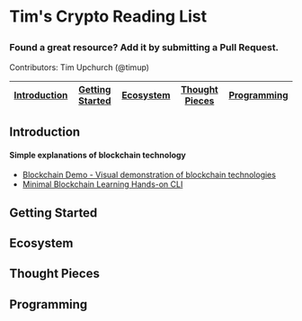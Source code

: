 # Tim's Crypto Reading List</p>
### Found a great resource? Add it by submitting a Pull Request.

Contributors: Tim Upchurch (@timup)

| [Introduction](#introduction) | [Getting Started](#getting-started) | [Ecosystem](#ecosystem) | [Thought Pieces](#thought-pieces) | [Programming](#programming)
| ------------- | ------------- | ------------- | ------------- | ------------- |


## Introduction

#### Simple explanations of blockchain technology
- [Blockchain Demo - Visual demonstration of blockchain technologies](https://blockchaindemo.io)
- [Minimal Blockchain Learning Hands-on CLI](https://github.com/daxeel/blockshell)

## Getting Started

## Ecosystem

## Thought Pieces

## Programming
